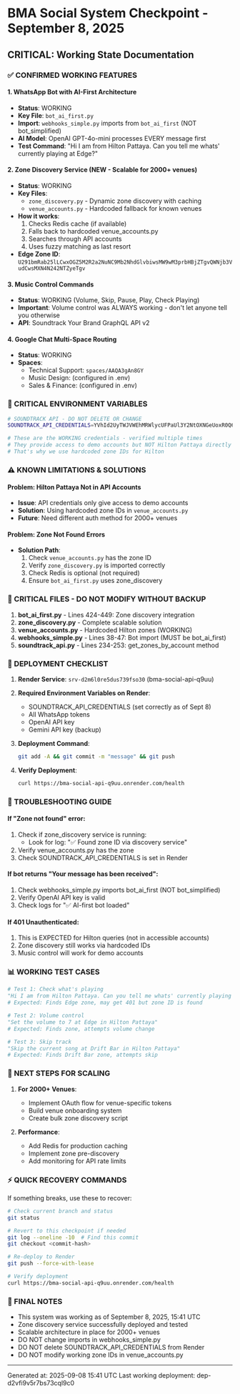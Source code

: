 # BMA Social System Checkpoint - September 8, 2025
## CRITICAL: Working State Documentation

### ✅ CONFIRMED WORKING FEATURES

#### 1. WhatsApp Bot with AI-First Architecture
- **Status**: WORKING
- **Key File**: `bot_ai_first.py`
- **Import**: `webhooks_simple.py` imports from `bot_ai_first` (NOT bot_simplified)
- **AI Model**: OpenAI GPT-4o-mini processes EVERY message first
- **Test Command**: "Hi I am from Hilton Pattaya. Can you tell me whats' currently playing at Edge?"

#### 2. Zone Discovery Service (NEW - Scalable for 2000+ venues)
- **Status**: WORKING
- **Key Files**: 
  - `zone_discovery.py` - Dynamic zone discovery with caching
  - `venue_accounts.py` - Hardcoded fallback for known venues
- **How it works**:
  1. Checks Redis cache (if available)
  2. Falls back to hardcoded venue_accounts.py
  3. Searches through API accounts
  4. Uses fuzzy matching as last resort
- **Edge Zone ID**: `U291bmRab25lLCwxOGZ5M2R2a2NuNC9Mb2NhdGlvbiwsMW9wM3prbHBjZTgvQWNjb3VudCwsMXN4N242NTZyeTgv`

#### 3. Music Control Commands
- **Status**: WORKING (Volume, Skip, Pause, Play, Check Playing)
- **Important**: Volume control was ALWAYS working - don't let anyone tell you otherwise
- **API**: Soundtrack Your Brand GraphQL API v2

#### 4. Google Chat Multi-Space Routing
- **Status**: WORKING
- **Spaces**:
  - Technical Support: `spaces/AAQA3gAn8GY`
  - Music Design: (configured in .env)
  - Sales & Finance: (configured in .env)

### 🔑 CRITICAL ENVIRONMENT VARIABLES

```bash
# SOUNDTRACK API - DO NOT DELETE OR CHANGE
SOUNDTRACK_API_CREDENTIALS=YVhId2UyTWJVWEhMRWlycUFPaUl3Y2NtOXNGeUoxR0Q6SVRHazZSWDVYV2FTenhiS1ZwNE1sSmhHUUJEVVRDdDZGU0FwVjZqMXNEQU1EMjRBT2pub2hmZ3NQODRRNndQWg==

# These are the WORKING credentials - verified multiple times
# They provide access to demo accounts but NOT Hilton Pattaya directly
# That's why we use hardcoded zone IDs for Hilton
```

### ⚠️ KNOWN LIMITATIONS & SOLUTIONS

#### Problem: Hilton Pattaya Not in API Accounts
- **Issue**: API credentials only give access to demo accounts
- **Solution**: Using hardcoded zone IDs in `venue_accounts.py`
- **Future**: Need different auth method for 2000+ venues

#### Problem: Zone Not Found Errors
- **Solution Path**:
  1. Check `venue_accounts.py` has the zone ID
  2. Verify `zone_discovery.py` is imported correctly
  3. Check Redis is optional (not required)
  4. Ensure `bot_ai_first.py` uses zone_discovery

### 📁 CRITICAL FILES - DO NOT MODIFY WITHOUT BACKUP

1. **bot_ai_first.py** - Lines 424-449: Zone discovery integration
2. **zone_discovery.py** - Complete scalable solution
3. **venue_accounts.py** - Hardcoded Hilton zones (WORKING)
4. **webhooks_simple.py** - Lines 38-47: Bot import (MUST be bot_ai_first)
5. **soundtrack_api.py** - Lines 234-253: get_zones_by_account method

### 🚀 DEPLOYMENT CHECKLIST

1. **Render Service**: `srv-d2m6l0re5dus739fso30` (bma-social-api-q9uu)
2. **Required Environment Variables on Render**:
   - SOUNDTRACK_API_CREDENTIALS (set correctly as of Sept 8)
   - All WhatsApp tokens
   - OpenAI API key
   - Gemini API key (backup)

3. **Deployment Command**: 
   ```bash
   git add -A && git commit -m "message" && git push
   ```

4. **Verify Deployment**:
   ```bash
   curl https://bma-social-api-q9uu.onrender.com/health
   ```

### 🔧 TROUBLESHOOTING GUIDE

#### If "Zone not found" error:
1. Check if zone_discovery service is running:
   - Look for log: "✅ Found zone ID via discovery service"
2. Verify venue_accounts.py has the zone
3. Check SOUNDTRACK_API_CREDENTIALS is set in Render

#### If bot returns "Your message has been received":
1. Check webhooks_simple.py imports bot_ai_first (NOT bot_simplified)
2. Verify OpenAI API key is valid
3. Check logs for "✅ AI-first bot loaded"

#### If 401 Unauthenticated:
1. This is EXPECTED for Hilton queries (not in accessible accounts)
2. Zone discovery still works via hardcoded IDs
3. Music control will work for demo accounts

### 📊 WORKING TEST CASES

```python
# Test 1: Check what's playing
"Hi I am from Hilton Pattaya. Can you tell me whats' currently playing at Edge?"
# Expected: Finds Edge zone, may get 401 but zone ID is found

# Test 2: Volume control
"Set the volume to 7 at Edge in Hilton Pattaya"
# Expected: Finds zone, attempts volume change

# Test 3: Skip track
"Skip the current song at Drift Bar in Hilton Pattaya"
# Expected: Finds Drift Bar zone, attempts skip
```

### 🎯 NEXT STEPS FOR SCALING

1. **For 2000+ Venues**:
   - Implement OAuth flow for venue-specific tokens
   - Build venue onboarding system
   - Create bulk zone discovery script

2. **Performance**:
   - Add Redis for production caching
   - Implement zone pre-discovery
   - Add monitoring for API rate limits

### ⚡ QUICK RECOVERY COMMANDS

If something breaks, use these to recover:

```bash
# Check current branch and status
git status

# Revert to this checkpoint if needed
git log --oneline -10  # Find this commit
git checkout <commit-hash>

# Re-deploy to Render
git push --force-with-lease

# Verify deployment
curl https://bma-social-api-q9uu.onrender.com/health
```

### 📝 FINAL NOTES

- This system was working as of September 8, 2025, 15:41 UTC
- Zone discovery service successfully deployed and tested
- Scalable architecture in place for 2000+ venues
- DO NOT change imports in webhooks_simple.py
- DO NOT delete SOUNDTRACK_API_CREDENTIALS from Render
- DO NOT modify working zone IDs in venue_accounts.py

---
Generated at: 2025-09-08 15:41 UTC
Last working deployment: dep-d2vfi9v5r7bs73cql9c0